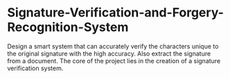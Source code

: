 # Signature-Verification-and-Forgery-Recognition-System
 Design a smart system that can accurately verify the characters unique to the original signature with the high accuracy.  Also extract the signature from a document. The core of the project lies in the creation of a signature verification system.  
